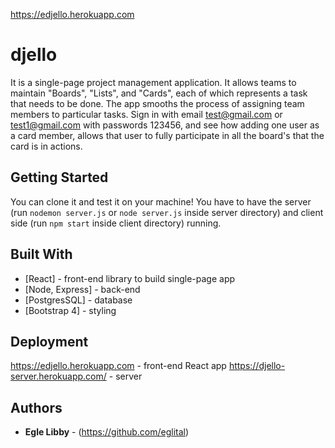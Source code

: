 https://edjello.herokuapp.com
# djello

It is a single-page project management application. It allows teams to maintain "Boards", "Lists", and "Cards", each of which represents a task that needs to be done. The app smooths the process of assigning team members to particular tasks. Sign in with email test@gmail.com or test1@gmail.com with passwords 123456, and see how adding one user as a card member, allows that user to fully participate in all the board's that the card is in actions.

## Getting Started

You can clone it and test it on your machine! You have to have the server (run `nodemon server.js` or `node server.js` inside server directory) and client side (run `npm start` inside client directory) running.


## Built With

* [React] - front-end library to build single-page app
* [Node, Express] - back-end
* [PostgresSQL] - database
* [Bootstrap 4] - styling

## Deployment
https://edjello.herokuapp.com - front-end React app
https://djello-server.herokuapp.com/ - server

## Authors

* **Egle Libby** - (https://github.com/eglital)




